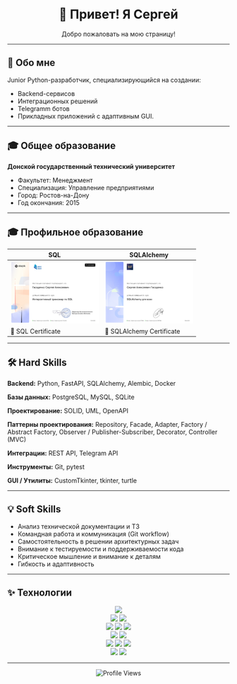 <h1 align="center">👋 Привет! Я Сергей</h1>
<p align="center">Добро пожаловать на мою страницу!</p>

---
## 🔹 Обо мне
Junior Python-разработчик, специализирующийся на создании:
- Backend-сервисов
- Интеграционных решений
- Telegramm ботов
- Прикладных приложений с адаптивным GUI.

---

## 🎓 Общее образование

**Донской государственный технический университет**  
- Факультет: Менеджмент  
- Специализация: Управление предприятиями  
- Город: Ростов-на-Дону  
- Год окончания: 2015

---


## 🎓 Профильное образование


<!-- Сертификат -->
| SQL | SQLAlchemy |
|-----|------------|
| <img src="assets/images/SQL.gif" width="200px"> | <img src="assets/images/SQLALchemy.gif" width="200px"> |
| 🏅 SQL Certificate | 🏅 SQLAlchemy Certificate |


---

## 🛠 Hard Skills

**Backend:** Python, FastAPI, SQLAlchemy, Alembic, Docker

**Базы данных:** PostgreSQL, MySQL, SQLite  

**Проектирование:** SOLID, UML, OpenAPI  

**Паттерны проектирования:** Repository, Facade, Adapter, Factory / Abstract Factory, Observer / Publisher-Subscriber, Decorator, Controller (MVC)  

**Интеграции:** REST API, Telegram API  

**Инструменты:** Git, pytest  

**GUI / Утилиты:** CustomTkinter, tkinter, turtle  

---

## 💡 Soft Skills

- Анализ технической документации и ТЗ  
- Командная работа и коммуникация (Git workflow)  
- Самостоятельность в решении архитектурных задач  
- Внимание к тестируемости и поддерживаемости кода  
- Критическое мышление и внимание к деталям  
- Гибкость и адаптивность


---

## ✨ Технологии

<p align="center">
<!-- Языки -->
<img src="https://img.shields.io/badge/Python-3776AB?style=for-the-badge&logo=python&logoColor=white">
<br>

<!-- GUI -->
<img src="https://img.shields.io/badge/PyQt-41CD52?style=for-the-badge&logo=qt&logoColor=white">
<img src="https://img.shields.io/badge/OpenCV-5C3EE8?style=for-the-badge&logo=opencv&logoColor=white">
<br>

<!-- Научные библиотеки -->
<img src="https://img.shields.io/badge/NumPy-013243?style=for-the-badge&logo=numpy&logoColor=white">
<img src="https://img.shields.io/badge/Pandas-150458?style=for-the-badge&logo=pandas&logoColor=white">
<img src="https://img.shields.io/badge/Matplotlib-11557C?style=for-the-badge&logo=matplotlib&logoColor=white">
<br>

<!-- Базы данных -->
<img src="https://img.shields.io/badge/SQLite-003B57?style=for-the-badge&logo=sqlite&logoColor=white">
<img src="https://img.shields.io/badge/PostgreSQL-336791?style=for-the-badge&logo=postgresql&logoColor=white">
<br>

<!-- Инструменты -->
<img src="https://img.shields.io/badge/Git-F05032?style=for-the-badge&logo=git&logoColor=white">
<img src="https://img.shields.io/badge/Docker-2496ED?style=for-the-badge&logo=docker&logoColor=white">
<img src="https://img.shields.io/badge/Linux-FCC624?style=for-the-badge&logo=linux&logoColor=black">
<br>

<!-- IDE -->
<img src="https://img.shields.io/badge/VS_Code-007ACC?style=for-the-badge&logo=visual-studio-code&logoColor=white">
<img src="https://img.shields.io/badge/PyCharm-000000?style=for-the-badge&logo=pycharm&logoColor=white">
</p>


---

<p align="center">
<img src="https://komarev.com/ghpvc/?username=USERNAME&label=Profile%20views&color=blue" alt="Profile Views">
</p>



